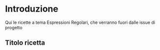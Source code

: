 # Introduzione

Qui le ricette a tema Espressioni Regolari, che verranno fuori dalle issue di progetto

## Titolo ricetta
